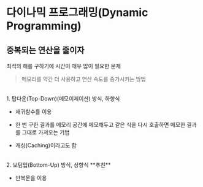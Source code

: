 # 다이나믹 프로그래밍(Dynamic Programming)

## 중복되는 연산을 줄이자

최적의 해를 구하기에 시간이 매우 많이 필요한 문제

> 메모리를 약간 더 사용하고 연산 속도를 증가시키는 방법

<br>
1. 탑다운(Top-Down)(메모이제이션) 방식, 하향식

   - 재귀함수를 이용
   
   -  한 번 구한 결과를 메모리 공간에 메모해두고 같은 식을 다시 호출하면 메모한 결과를 그대로 가져오는 기법
   
   -  캐싱(Caching)이라고도 함
 
<br>
2. 보텀업(Bottom-Up) 방식, 상향식 **추천**

   - 반복문을 이용
